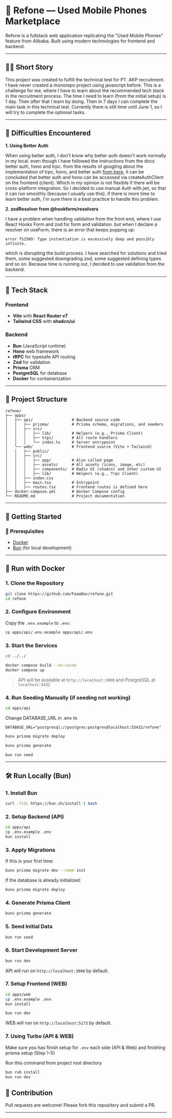 # 📱 Refone — Used Mobile Phones Marketplace

Refone is a fullstack web application replicating the "Used Mobile Phones" feature from Alibaba. Built using modern technologies for frontend and backend.

---
## 🤌🏻 Short Story

This project was created to fulfill the technical test for PT. AKP recruitment.
I have never created a monorepo project using javascript before. This is a challenge for me, where I have to learn about the recommended tech stack in the recruitment process.
The time I need to learn (from the initial setup) is 1 day. Then after that I learn by doing.
Then in 7 days I can complete the main task in this technical test. Currently there is still time until June 1, so I will try to complete the optional tasks.

---

## 🤯 Difficulties Encountered

**1. Using Better Auth**

When using better auth, I don't know why better auth doesn't work normally in my local. even though I have followed the instructions from the docs better auth, hono and trpc.
from the results of googling about the implementation of trpc, hono, and better auth [from here](https://dev.to/ayoubphy/step-by-step-guide-setting-up-trpc-better-auth-prisma-and-react-router-v7-4ho), it can be concluded that better auth and hono can be accessed via createAuthClient on the frontend (client). Which in my opinion is not flexible if there will be cross-platform integration.
So I decided to use manual Auth with jwt, so that it can run smoothly (because I usually use this).
if there is more time to learn better auth, I'm sure there is a best practice to handle this problem.

**2. zodResolver from @hookform/resolvers**

I have a problem when handling validation from the front end, where I use React Hooks Form and zod for form and validation.
but when I declare a resolver on useForm, there is an error that keeps popping up:

```error TS2589: Type instantiation is excessively deep and possibly infinite.```

which is disrupting the build process.
I have searched for solutions and tried them, some suggested downgrading zod, some suggested defining types and so on.
Because time is running out, I decided to use validation from the backend.

---

## 🧰 Tech Stack

### Frontend
- **Vite** with **React Router v7**
- **Tailwind CSS** with **shadcn/ui**

### Backend
- **Bun** (JavaScript runtime)
- **Hono** web framework
- **tRPC** for typesafe API routing
- **Zod** for validation
- **Prisma** ORM
- **PostgreSQL** for database
- **Docker** for containerization

---

## 📁 Project Structure

```
refone/
├── apps/
│   ├── api/                 # Backend source code
│   │   ├── prisma/          # Prisma schema, migrations, and seeders
│   │   ├── src/
│   │   │   ├── lib/         # Helpers (e.g., Prisma Client)
│   │   │   ├── trpc/        # All route handlers
│   │   │   └── index.ts     # Server entrypoint
│   └── web/                 # Frontend source (Vite + Tailwind)
│   │   ├── public/          
│   │   ├── src/             
│   │   │   ├── app/         # Also called page
│   │   │   ├── assets/      # All assets (icons, image, etc)
│   │   │   ├── components/  # Radix UI (shadcn) and other custom UI
│   │   │   ├── lib/         # Helpers (e.g., Trpc Client)
│   │   ├── index.css
│   │   ├── main.tsx         # Entrypoint
│   │   ├── routes.tsx       # Frontend routes is defined here
├── docker-compose.yml       # Docker Compose config
└── README.md                # Project documentation
```

---

## 🚀 Getting Started

### 🧾 Prerequisites

- [Docker](https://www.docker.com/)
- [Bun](https://bun.sh/) (for local development)

---

## 🐳 Run with Docker

### 1. Clone the Repository

```bash
git clone https://github.com/FaaaDev/refone.git
cd refone
```

### 2. Configure Environment

Copy the `.env.example` to `.env`:

```bash
cp apps/api/.env.example apps/api/.env
```

### 3. Start the Services
```bash
cd ../../
```

```bash
docker compose build --no-cache
docker compose up
```

> API will be available at `http://localhost:3000` and PostgreSQL at `localhost:5432`

### 4. Run Seeding Manually (if seeding not working)
```bash
cd apps/api
```

Change DATABASE_URL in .env to
```
DATABASE_URL="postgresql://postgres:postgres@localhost:55432/refone"
```

```bash
bunx prisma migrate deploy
```

```bash
bunx prisma generate
```

```
bun run seed
```
---

## 🛠️ Run Locally (Bun)

### 1. Install Bun

```bash
curl -fsSL https://bun.sh/install | bash
```

### 2. Setup Backend (API)

```bash
cd apps/api
cp .env.example .env
bun install
```

### 3. Apply Migrations

If this is your first time:

```bash
bunx prisma migrate dev --name init
```

If the database is already initialized:

```bash
bunx prisma migrate deploy
```

### 4. Generate Prisma Client

```bash
bunx prisma generate
```

### 5. Seed Initial Data

```bash
bun run seed
```

### 6. Start Development Server

```bash
bun run dev
```

API will run on `http://localhost:3000` by default.


### 7. Setup Frontend (WEB)

```bash
cd apps/web
cp .env.example .env
bun install
```

```bash
bun run dev
```

WEB will run on `http://localhost:5173` by default.

### 7. Using Turbo (API & WEB)

Make sure you has finish setup for ```.env``` each side (API & Web) and finishing prisma setup (Step 1-5)

Run this command from project root directory

```bash
bun rub install
bun run dev
```



## 🤝 Contribution

Pull requests are welcome! Please fork this repository and submit a PR.

---

